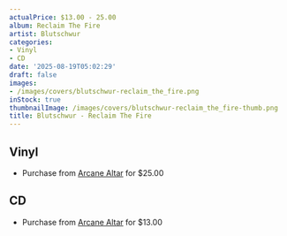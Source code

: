 ```yaml
---
actualPrice: $13.00 - 25.00
album: Reclaim The Fire
artist: Blutschwur
categories:
- Vinyl
- CD
date: '2025-08-19T05:02:29'
draft: false
images:
- /images/covers/blutschwur-reclaim_the_fire.png
inStock: true
thumbnailImage: /images/covers/blutschwur-reclaim_the_fire-thumb.png
title: Blutschwur - Reclaim The Fire
---
```


## Vinyl
* Purchase from [Arcane Altar](https://arcanealtar.bigcartel.com/product/blutschwur-reclaim-the-fire-12-lp) for $25.00
## CD
* Purchase from [Arcane Altar](https://arcanealtar.bigcartel.com/product/blutschwur-reclaim-the-fire-cd) for $13.00

